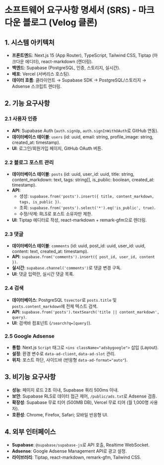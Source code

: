 # 소프트웨어 요구사항 명세서 (SRS) - 마크다운 블로그 (Velog 클론)

## 1. 시스템 아키텍처
- **프론트엔드**: Next.js 15 (App Router), TypeScript, Tailwind CSS, Tiptap (마크다운 에디터), react-markdown (렌더링).
- **백엔드**: Supabase (PostgreSQL, 인증, 스토리지, 실시간).
- **배포**: Vercel (서버리스 호스팅).
- **데이터 흐름**: 클라이언트 → Supabase SDK → PostgreSQL/스토리지 → Adsense 스크립트 렌더링.

## 2. 기능 요구사항
### 2.1 사용자 인증
- **API**: Supabase Auth (`auth.signUp`, `auth.signInWithOAuth`로 GitHub 연동).
- **데이터베이스 테이블**: `users` (id: uuid, email: string, profile_image: string, created_at: timestamp).
- **UI**: 로그인/회원가입 페이지, GitHub OAuth 버튼.

### 2.2 블로그 포스트 관리
- **데이터베이스 테이블**: `posts` (id: uuid, user_id: uuid, title: string, content_markdown: text, tags: string[], is_public: boolean, created_at: timestamp).
- **API**:
  - 생성: `supabase.from('posts').insert({ title, content_markdown, tags, is_public })`.
  - 조회: `supabase.from('posts').select('*').eq('is_public', true)`.
  - 수정/삭제: RLS로 포스트 소유자만 제한.
- **UI**: Tiptap 에디터로 작성, react-markdown + remark-gfm으로 렌더링.

### 2.3 댓글
- **데이터베이스 테이블**: `comments` (id: uuid, post_id: uuid, user_id: uuid, content: text, created_at: timestamp).
- **API**: `supabase.from('comments').insert({ post_id, user_id, content })`.
- **실시간**: `supabase.channel('comments')`로 댓글 변경 구독.
- **UI**: 댓글 입력란, 실시간 댓글 목록.

### 2.4 검색
- **데이터베이스**: PostgreSQL `tsvector`로 `posts.title` 및 `posts.content_markdown`에 전체 텍스트 검색.
- **API**: `supabase.from('posts').textSearch('title || content_markdown', query)`.
- **UI**: 검색바 컴포넌트 (`/search?q=[query]`).

### 2.5 Google Adsense
- **통합**: Next.js `Script` 태그로 `<ins className="adsbygoogle">` 삽입 (Layout).
- **설정**: 환경 변수로 `data-ad-client`, `data-ad-slot` 관리.
- **위치**: 포스트 하단, 사이드바 (반응형 `data-ad-format="auto"`).

## 3. 비기능 요구사항
- **성능**: 페이지 로드 2초 이내, Supabase 쿼리 500ms 이내.
- **보안**: Supabase RLS로 데이터 접근 제어, `/public/ads.txt`로 Adsense 검증.
- **확장성**: Supabase 무료 티어 (500MB DB), Vercel 무료 티어 (월 1,000명 사용자).
- **호환성**: Chrome, Firefox, Safari; 모바일 반응형 UI.

## 4. 외부 인터페이스
- **Supabase**: `@supabase/supabase-js`로 API 호출, Realtime WebSocket.
- **Adsense**: Google Adsense Management API로 광고 설정.
- **라이브러리**: Tiptap, react-markdown, remark-gfm, Tailwind CSS.